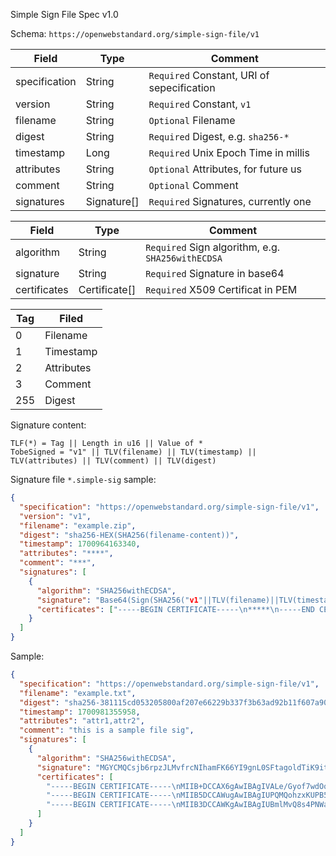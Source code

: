 Simple Sign File Spec v1.0

Schema: `https://openwebstandard.org/simple-sign-file/v1`


| Field               | Type        | Comment                                      |
|---------------------|-------------|----------------------------------------------|
| specification       | String      | `Required` Constant, URI of sepecification   |
| version             | String      | `Required` Constant, `v1`                    |
| filename            | String      | `Optional` Filename                          |
| digest              | String      | `Required` Digest, e.g. `sha256-*`           |
| timestamp           | Long        | `Required` Unix Epoch Time in millis         |
| attributes          | String      | `Optional` Attributes, for future us         |
| comment             | String      | `Optional` Comment                           |
| signatures          | Signature[] | `Required` Signatures, currently one         |

| Field               | Type          | Comment                                           |
|---------------------|---------------|---------------------------------------------------|
| algorithm           | String        | `Required` Sign algorithm, e.g. `SHA256withECDSA` | 
| signature           | String        | `Required` Signature in base64                    |
| certificates        | Certificate[] | `Required` X509 Certificat in PEM                 |


| Tag | Filed           |
|-----|-----------------|
| 0   | Filename        |
| 1   | Timestamp       |
| 2   | Attributes      |
| 3   | Comment         |
| 255 | Digest          |

Signature content:
```
TLF(*) = Tag || Length in u16 || Value of *
TobeSigned = "v1" || TLV(filename) || TLV(timestamp) || TLV(attributes) || TLV(comment) || TLV(digest)
```


Signature file `*.simple-sig` sample:
```json
{
  "specification": "https://openwebstandard.org/simple-sign-file/v1",
  "version": "v1",
  "filename": "example.zip",
  "digest": "sha256-HEX(SHA256(filename-content))",
  "timestamp": 1700964163340,
  "attributes": "****",
  "comment": "***",
  "signatures": [
    {
      "algorithm": "SHA256withECDSA",
      "signature": "Base64(Sign(SHA256("v1"||TLV(filename)||TLV(timestamp)||TLV(attributes)||TLV(comment)||TLV(digest))))",
      "certificates": ["-----BEGIN CERTIFICATE-----\n*****\n-----END CERTIFICATE-----", ...]
    }
  ]
}
```

Sample:
```json
{
  "specification": "https://openwebstandard.org/simple-sign-file/v1",
  "filename": "example.txt",
  "digest": "sha256-381115cd053205800af207e66229b337f3b63ad92b11f607a9032f186a437fd2",
  "timestamp": 1700981355958,
  "attributes": "attr1,attr2",
  "comment": "this is a sample file sig",
  "signatures": [
    {
      "algorithm": "SHA256withECDSA",
      "signature": "MGYCMQCsjb6rpzJLMvfrcNIhamFK66YI9gnL0SFtagoldTiK9itXCmVYSa/G/qQulJDZfasCMQCZTCf3XWTLKdqnhePRsT67gKWH+QjRnYy2jm7jzXMWKpn0MxvoUKPHboPO9wWEjyM=",
      "certificates": [
        "-----BEGIN CERTIFICATE-----\nMIIB+DCCAX6gAwIBAgIVALe/Gyof7wdOqA5Hw+BfxLKsKctUMAoGCCqGSM49BAMC\nMCQxIjAgBgNVBAMMGUhhdHRlciBFQyBJbnRlcm1lZGlhdGUgQ0EwHhcNMjMxMDMw\nMDAwMDAwWhcNMzMxMDMwMDAwMDAwWjAcMRowGAYDVQQDDBFIYXR0ZXIgU2lnbmlu\nZyBDQTB2MBAGByqGSM49AgEGBSuBBAAiA2IABNA3bQZm7Fz93A7wjR4TZnfZ/yZD\nJDA/bMOyU0R1Xj2nyp164jWut7Y7k+wEUQObOqb6mtml3YK24kDSc75+vTBAzSsz\nJWVpS4XgYGZ1u41L7Ns7un56uZocnuP2liFcSqN4MHYwDgYDVR0PAQH/BAQDAgWg\nMAwGA1UdEwEB/wQCMAAwFgYDVR0lAQH/BAwwCgYIKwYBBQUHAwMwHQYDVR0OBBYE\nFP9cz42+U6fP5YZXpJLM/TschPmkMB8GA1UdIwQYMBaAFKWHFKtlvWFHtpitgmmc\nMK8CJAY8MAoGCCqGSM49BAMCA2gAMGUCMQCjs/EbpNpOa6LoKRqEu6AdKaKA4mlN\n2xIVU6cIViwv4Lj0K/nmPHnAnPOu4yiLr1UCMFKcIfdZBn5mQ9DoT6Rbefy4SH6P\ndrQlvOTIBRQh9kiQoA2clTG1d8DFc0PpRF9pXA==\n-----END CERTIFICATE-----",
        "-----BEGIN CERTIFICATE-----\nMIIB5DCCAWugAwIBAgIUPQMQohzxKUPB5kNVqucFbULevIMwCgYIKoZIzj0EAwIw\nHDEaMBgGA1UEAwwRSGF0dGVyIEVDIFJvb3QgQ0EwHhcNMjMxMDI5MDAwMDAwWhcN\nMzMxMDI5MDAwMDAwWjAkMSIwIAYDVQQDDBlIYXR0ZXIgRUMgSW50ZXJtZWRpYXRl\nIENBMHYwEAYHKoZIzj0CAQYFK4EEACIDYgAEImblRzI8dv8ea7y8kR2X0ZM56BF3\ntjjzjIJ7zmXaMO3DU9JbCdXZJoogLytTuKA5hmSPD0aXbnzQ89mZ7KWVA2qI2cjH\nwN5u+KtQM2oPvhH0nhMVFifcM7IeP6quihqko2YwZDAOBgNVHQ8BAf8EBAMCAQYw\nEgYDVR0TAQH/BAgwBgEB/wIBADAdBgNVHQ4EFgQUpYcUq2W9YUe2mK2CaZwwrwIk\nBjwwHwYDVR0jBBgwFoAUeYIe16r9vuTceUDXG0CAbI9Pp+owCgYIKoZIzj0EAwID\nZwAwZAIwd9dqszZM7lKcf+LtDc0VkbNlBZVIS0jjZfUn6nUXOizfjNM3UzLcMKVO\nTQP1pb2XAjAeISWnbTaxxQPCG/6mzfMw9CfqPS6ECuHfrXyfAw45AI7CpUArDhZW\nZKV6vlnkzHc=\n-----END CERTIFICATE-----",
        "-----BEGIN CERTIFICATE-----\nMIIB3DCCAWKgAwIBAgIUBmlMvQ8s4PNWa2dFxhZH6gpVEpUwCgYIKoZIzj0EAwIw\nHDEaMBgGA1UEAwwRSGF0dGVyIEVDIFJvb3QgQ0EwIBcNMjMxMDI5MDAwMDAwWhgP\nMjA2MzEwMjkwMDAwMDBaMBwxGjAYBgNVBAMMEUhhdHRlciBFQyBSb290IENBMHYw\nEAYHKoZIzj0CAQYFK4EEACIDYgAE3hLba+pjLyUPUiXO6DcSM0326f4yuziZiKNU\nrBKfgJ7GZ6Yydlh2Ke33vyhoBcvTQlHP4ocWGwm0RdJ0Wz+99tkxegv8VskEqIEo\nCU/U78w6DbcWvzQAAKfXUfGjjNpBo2MwYTAOBgNVHQ8BAf8EBAMCAQYwDwYDVR0T\nAQH/BAUwAwEB/zAdBgNVHQ4EFgQUeYIe16r9vuTceUDXG0CAbI9Pp+owHwYDVR0j\nBBgwFoAUeYIe16r9vuTceUDXG0CAbI9Pp+owCgYIKoZIzj0EAwIDaAAwZQIxANym\nCiIqwtBXwcvn887Z9dnrdWXDEpJanID2nvwqa57ACIhTTu3d/UzFdOM6GWDR8AIw\nbC9qIy+izBeFPfbggsz6U9nF5++LbtRHBFQ2InWoI4GZd074SGPcYRalMV3AUZ5m\n-----END CERTIFICATE-----"
      ]
    }
  ]
}
```
